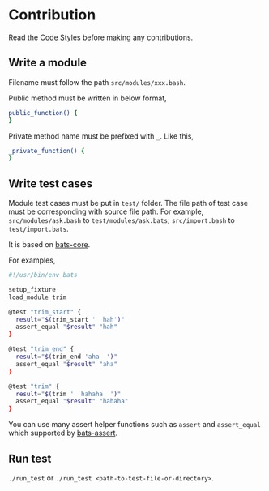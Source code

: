 # Contribution

Read the [Code Styles](./code-styles.md) before making any contributions.

## Write a module

Filename must follow the path `src/modules/xxx.bash`.

Public method must be written in below format,

```bash
public_function() {
}
```

Private method name must be prefixed with `_`. Like this,

```bash
_private_function() {
}
```

## Write test cases

Module test cases must be put in `test/` folder.
The file path of test case must be corresponding with source file path. For example, `src/modules/ask.bash` to `test/modules/ask.bats`; `src/import.bash` to `test/import.bats`.

It is based on [bats-core](https://github.com/bats-core/bats-core).

For examples,

```sh
#!/usr/bin/env bats

setup_fixture
load_module trim

@test "trim_start" {
  result="$(trim_start '  hah')"
  assert_equal "$result" "hah"
}

@test "trim_end" {
  result="$(trim_end 'aha  ')"
  assert_equal "$result" "aha"
}

@test "trim" {
  result="$(trim '  hahaha  ')"
  assert_equal "$result" "hahaha"
}
```

You can use many assert helper functions such as `assert` and `assert_equal` which supported by [bats-assert](https://github.com/jasonkarns/bats-assert-1).

## Run test

`./run_test` or `./run_test <path-to-test-file-or-directory>`.
